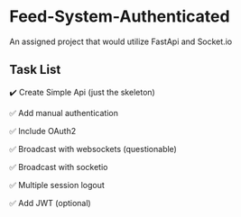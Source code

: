 # Feed-System-Authenticated
An assigned project that would utilize FastApi and Socket.io

## Task List
:heavy_check_mark: Create Simple Api (just the skeleton)

:white_check_mark: Add manual authentication

:white_check_mark: Include OAuth2

:white_check_mark: Broadcast with websockets (questionable)

:white_check_mark: Broadcast with socketio

:white_check_mark: Multiple session logout

:white_check_mark: Add JWT (optional)
